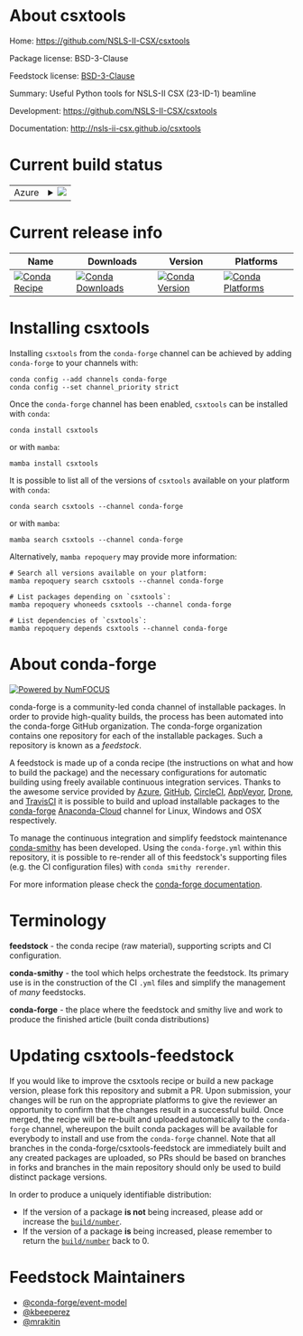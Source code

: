 About csxtools
==============

Home: https://github.com/NSLS-II-CSX/csxtools

Package license: BSD-3-Clause

Feedstock license: [BSD-3-Clause](https://github.com/conda-forge/csxtools-feedstock/blob/main/LICENSE.txt)

Summary: Useful Python tools for NSLS-II CSX (23-ID-1) beamline

Development: https://github.com/NSLS-II-CSX/csxtools

Documentation: http://nsls-ii-csx.github.io/csxtools

Current build status
====================


<table>
    
  <tr>
    <td>Azure</td>
    <td>
      <details>
        <summary>
          <a href="https://dev.azure.com/conda-forge/feedstock-builds/_build/latest?definitionId=13567&branchName=main">
            <img src="https://dev.azure.com/conda-forge/feedstock-builds/_apis/build/status/csxtools-feedstock?branchName=main">
          </a>
        </summary>
        <table>
          <thead><tr><th>Variant</th><th>Status</th></tr></thead>
          <tbody><tr>
              <td>linux_64_numpy1.19python3.7.____cpython</td>
              <td>
                <a href="https://dev.azure.com/conda-forge/feedstock-builds/_build/latest?definitionId=13567&branchName=main">
                  <img src="https://dev.azure.com/conda-forge/feedstock-builds/_apis/build/status/csxtools-feedstock?branchName=main&jobName=linux&configuration=linux_64_numpy1.19python3.7.____cpython" alt="variant">
                </a>
              </td>
            </tr><tr>
              <td>linux_64_numpy1.19python3.8.____cpython</td>
              <td>
                <a href="https://dev.azure.com/conda-forge/feedstock-builds/_build/latest?definitionId=13567&branchName=main">
                  <img src="https://dev.azure.com/conda-forge/feedstock-builds/_apis/build/status/csxtools-feedstock?branchName=main&jobName=linux&configuration=linux_64_numpy1.19python3.8.____cpython" alt="variant">
                </a>
              </td>
            </tr><tr>
              <td>linux_64_numpy1.19python3.9.____cpython</td>
              <td>
                <a href="https://dev.azure.com/conda-forge/feedstock-builds/_build/latest?definitionId=13567&branchName=main">
                  <img src="https://dev.azure.com/conda-forge/feedstock-builds/_apis/build/status/csxtools-feedstock?branchName=main&jobName=linux&configuration=linux_64_numpy1.19python3.9.____cpython" alt="variant">
                </a>
              </td>
            </tr><tr>
              <td>linux_64_numpy1.21python3.10.____cpython</td>
              <td>
                <a href="https://dev.azure.com/conda-forge/feedstock-builds/_build/latest?definitionId=13567&branchName=main">
                  <img src="https://dev.azure.com/conda-forge/feedstock-builds/_apis/build/status/csxtools-feedstock?branchName=main&jobName=linux&configuration=linux_64_numpy1.21python3.10.____cpython" alt="variant">
                </a>
              </td>
            </tr><tr>
              <td>osx_64_numpy1.19python3.7.____cpython</td>
              <td>
                <a href="https://dev.azure.com/conda-forge/feedstock-builds/_build/latest?definitionId=13567&branchName=main">
                  <img src="https://dev.azure.com/conda-forge/feedstock-builds/_apis/build/status/csxtools-feedstock?branchName=main&jobName=osx&configuration=osx_64_numpy1.19python3.7.____cpython" alt="variant">
                </a>
              </td>
            </tr><tr>
              <td>osx_64_numpy1.19python3.8.____cpython</td>
              <td>
                <a href="https://dev.azure.com/conda-forge/feedstock-builds/_build/latest?definitionId=13567&branchName=main">
                  <img src="https://dev.azure.com/conda-forge/feedstock-builds/_apis/build/status/csxtools-feedstock?branchName=main&jobName=osx&configuration=osx_64_numpy1.19python3.8.____cpython" alt="variant">
                </a>
              </td>
            </tr><tr>
              <td>osx_64_numpy1.19python3.9.____cpython</td>
              <td>
                <a href="https://dev.azure.com/conda-forge/feedstock-builds/_build/latest?definitionId=13567&branchName=main">
                  <img src="https://dev.azure.com/conda-forge/feedstock-builds/_apis/build/status/csxtools-feedstock?branchName=main&jobName=osx&configuration=osx_64_numpy1.19python3.9.____cpython" alt="variant">
                </a>
              </td>
            </tr><tr>
              <td>osx_64_numpy1.21python3.10.____cpython</td>
              <td>
                <a href="https://dev.azure.com/conda-forge/feedstock-builds/_build/latest?definitionId=13567&branchName=main">
                  <img src="https://dev.azure.com/conda-forge/feedstock-builds/_apis/build/status/csxtools-feedstock?branchName=main&jobName=osx&configuration=osx_64_numpy1.21python3.10.____cpython" alt="variant">
                </a>
              </td>
            </tr><tr>
              <td>win_64_numpy1.19python3.7.____cpython</td>
              <td>
                <a href="https://dev.azure.com/conda-forge/feedstock-builds/_build/latest?definitionId=13567&branchName=main">
                  <img src="https://dev.azure.com/conda-forge/feedstock-builds/_apis/build/status/csxtools-feedstock?branchName=main&jobName=win&configuration=win_64_numpy1.19python3.7.____cpython" alt="variant">
                </a>
              </td>
            </tr><tr>
              <td>win_64_numpy1.19python3.8.____cpython</td>
              <td>
                <a href="https://dev.azure.com/conda-forge/feedstock-builds/_build/latest?definitionId=13567&branchName=main">
                  <img src="https://dev.azure.com/conda-forge/feedstock-builds/_apis/build/status/csxtools-feedstock?branchName=main&jobName=win&configuration=win_64_numpy1.19python3.8.____cpython" alt="variant">
                </a>
              </td>
            </tr><tr>
              <td>win_64_numpy1.19python3.9.____cpython</td>
              <td>
                <a href="https://dev.azure.com/conda-forge/feedstock-builds/_build/latest?definitionId=13567&branchName=main">
                  <img src="https://dev.azure.com/conda-forge/feedstock-builds/_apis/build/status/csxtools-feedstock?branchName=main&jobName=win&configuration=win_64_numpy1.19python3.9.____cpython" alt="variant">
                </a>
              </td>
            </tr><tr>
              <td>win_64_numpy1.21python3.10.____cpython</td>
              <td>
                <a href="https://dev.azure.com/conda-forge/feedstock-builds/_build/latest?definitionId=13567&branchName=main">
                  <img src="https://dev.azure.com/conda-forge/feedstock-builds/_apis/build/status/csxtools-feedstock?branchName=main&jobName=win&configuration=win_64_numpy1.21python3.10.____cpython" alt="variant">
                </a>
              </td>
            </tr>
          </tbody>
        </table>
      </details>
    </td>
  </tr>
</table>

Current release info
====================

| Name | Downloads | Version | Platforms |
| --- | --- | --- | --- |
| [![Conda Recipe](https://img.shields.io/badge/recipe-csxtools-green.svg)](https://anaconda.org/conda-forge/csxtools) | [![Conda Downloads](https://img.shields.io/conda/dn/conda-forge/csxtools.svg)](https://anaconda.org/conda-forge/csxtools) | [![Conda Version](https://img.shields.io/conda/vn/conda-forge/csxtools.svg)](https://anaconda.org/conda-forge/csxtools) | [![Conda Platforms](https://img.shields.io/conda/pn/conda-forge/csxtools.svg)](https://anaconda.org/conda-forge/csxtools) |

Installing csxtools
===================

Installing `csxtools` from the `conda-forge` channel can be achieved by adding `conda-forge` to your channels with:

```
conda config --add channels conda-forge
conda config --set channel_priority strict
```

Once the `conda-forge` channel has been enabled, `csxtools` can be installed with `conda`:

```
conda install csxtools
```

or with `mamba`:

```
mamba install csxtools
```

It is possible to list all of the versions of `csxtools` available on your platform with `conda`:

```
conda search csxtools --channel conda-forge
```

or with `mamba`:

```
mamba search csxtools --channel conda-forge
```

Alternatively, `mamba repoquery` may provide more information:

```
# Search all versions available on your platform:
mamba repoquery search csxtools --channel conda-forge

# List packages depending on `csxtools`:
mamba repoquery whoneeds csxtools --channel conda-forge

# List dependencies of `csxtools`:
mamba repoquery depends csxtools --channel conda-forge
```


About conda-forge
=================

[![Powered by
NumFOCUS](https://img.shields.io/badge/powered%20by-NumFOCUS-orange.svg?style=flat&colorA=E1523D&colorB=007D8A)](https://numfocus.org)

conda-forge is a community-led conda channel of installable packages.
In order to provide high-quality builds, the process has been automated into the
conda-forge GitHub organization. The conda-forge organization contains one repository
for each of the installable packages. Such a repository is known as a *feedstock*.

A feedstock is made up of a conda recipe (the instructions on what and how to build
the package) and the necessary configurations for automatic building using freely
available continuous integration services. Thanks to the awesome service provided by
[Azure](https://azure.microsoft.com/en-us/services/devops/), [GitHub](https://github.com/),
[CircleCI](https://circleci.com/), [AppVeyor](https://www.appveyor.com/),
[Drone](https://cloud.drone.io/welcome), and [TravisCI](https://travis-ci.com/)
it is possible to build and upload installable packages to the
[conda-forge](https://anaconda.org/conda-forge) [Anaconda-Cloud](https://anaconda.org/)
channel for Linux, Windows and OSX respectively.

To manage the continuous integration and simplify feedstock maintenance
[conda-smithy](https://github.com/conda-forge/conda-smithy) has been developed.
Using the ``conda-forge.yml`` within this repository, it is possible to re-render all of
this feedstock's supporting files (e.g. the CI configuration files) with ``conda smithy rerender``.

For more information please check the [conda-forge documentation](https://conda-forge.org/docs/).

Terminology
===========

**feedstock** - the conda recipe (raw material), supporting scripts and CI configuration.

**conda-smithy** - the tool which helps orchestrate the feedstock.
                   Its primary use is in the construction of the CI ``.yml`` files
                   and simplify the management of *many* feedstocks.

**conda-forge** - the place where the feedstock and smithy live and work to
                  produce the finished article (built conda distributions)


Updating csxtools-feedstock
===========================

If you would like to improve the csxtools recipe or build a new
package version, please fork this repository and submit a PR. Upon submission,
your changes will be run on the appropriate platforms to give the reviewer an
opportunity to confirm that the changes result in a successful build. Once
merged, the recipe will be re-built and uploaded automatically to the
`conda-forge` channel, whereupon the built conda packages will be available for
everybody to install and use from the `conda-forge` channel.
Note that all branches in the conda-forge/csxtools-feedstock are
immediately built and any created packages are uploaded, so PRs should be based
on branches in forks and branches in the main repository should only be used to
build distinct package versions.

In order to produce a uniquely identifiable distribution:
 * If the version of a package **is not** being increased, please add or increase
   the [``build/number``](https://docs.conda.io/projects/conda-build/en/latest/resources/define-metadata.html#build-number-and-string).
 * If the version of a package **is** being increased, please remember to return
   the [``build/number``](https://docs.conda.io/projects/conda-build/en/latest/resources/define-metadata.html#build-number-and-string)
   back to 0.

Feedstock Maintainers
=====================

* [@conda-forge/event-model](https://github.com/conda-forge/event-model/)
* [@kbeeperez](https://github.com/kbeeperez/)
* [@mrakitin](https://github.com/mrakitin/)


